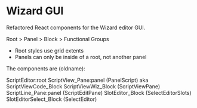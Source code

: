 # Wizard GUI

Refactored React components for the Wizard editor GUI.

  Root > Panel > Block > Functional Groups
  * Root styles use grid extents
  * Panels can only be inside of a root, not another panel


The components are (oldname):

  ScriptEditor:root
    ScriptView_Pane:panel       (PanelScript)
      <codejar>                 aka ScriptViewCode_Block
      ScriptViewWiz_Block       (ScriptViewPane)
    ScriptLine_Pane:panel       (ScriptEditPane)
      SlotEditor_Block          (SelectEditorSlots)
        SlotEditorSelect_Block  (SelectEditor)

